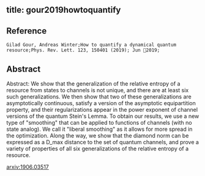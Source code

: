 title: gour2019howtoquantify
---


## Reference

	Gilad Gour, Andreas Winter;How to quantify a dynamical quantum resource;Phys. Rev. Lett. 123, 150401 (2019); Jun 2019;

## Abstract 

Abstract:  We show that the generalization of the relative entropy of a resource from
states to channels is not unique, and there are at least six such
generalizations. We then show that two of these generalizations are
asymptotically continuous, satisfy a version of the asymptotic equipartition
property, and their regularizations appear in the power exponent of channel
versions of the quantum Stein's Lemma. To obtain our results, we use a new type
of "smoothing" that can be applied to functions of channels (with no state
analog). We call it "liberal smoothing" as it allows for more spread in the
optimization. Along the way, we show that the diamond norm can be expressed as
a D_max distance to the set of quantum channels, and prove a variety of
properties of all six generalizations of the relative entropy of a resource.

    

[arxiv:1906.03517](https://arxiv.org/abs/1906.03517)